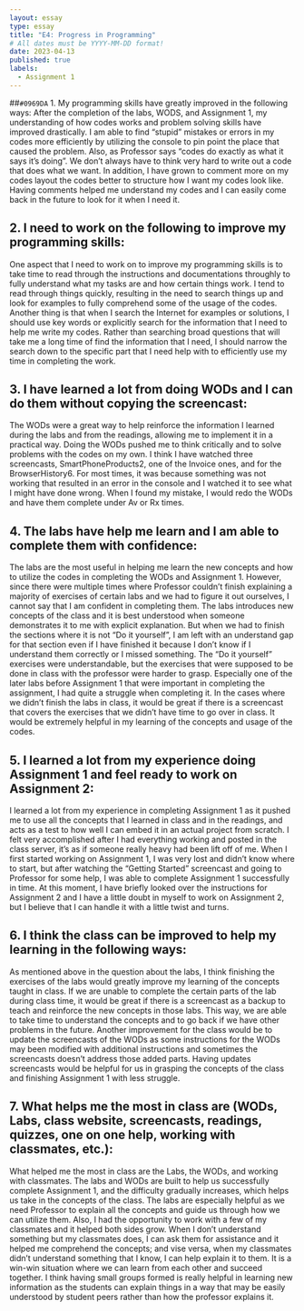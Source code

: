 ```yaml
---
layout: essay
type: essay
title: "E4: Progress in Programming"
# All dates must be YYYY-MM-DD format!
date: 2023-04-13
published: true
labels:
  - Assignment 1
---
```


##`#0969DA` 1. My programming skills have greatly improved in the following ways:
After the completion of the labs, WODS, and Assignment 1, my understanding of how codes works and problem solving skills have improved drastically. I am able to find “stupid” mistakes or errors in my codes more efficiently by utilizing the console to pin point the place that caused the problem. Also, as Professor says “codes do exactly as what it says it’s doing”. We don’t always have to think very hard to write out a code that does what we want. In addition, I have grown to comment more on my codes layout the codes better to structure how I want my codes look like. Having comments helped me understand my codes and I can easily come back in the future to look for it when I need it. 

## 2. I need to work on the following to improve my programming skills:
One aspect that I need to work on to improve my programming skills is to take time to read through the instructions and documentations throughly to fully understand what my tasks are and how certain things work. I tend to read through things quickly, resulting in the need to search things up and look for examples to fully comprehend some of the usage of the codes. Another thing is that when I search the Internet for examples or solutions, I should use key words or explicitly search for the information that I need to help me write my codes. Rather than searching broad questions that will take me a long time of find the information that I need, I should narrow the search down to the specific part that I need help with to efficiently use my time in completing the work. 

## 3. I have learned a lot from doing WODs and I can do them without copying the screencast:
The WODs were a great way to help reinforce the information I learned during the labs and from the readings, allowing me to implement it in a practical way. Doing the WODs pushed me to think critically and to solve problems with the codes on my own. I think I have watched three screencasts, SmartPhoneProducts2, one of the Invoice ones, and for the BrowserHistory6. For most times, it was because something was not working that resulted in an error in the console and I watched it to see what I might have done wrong. When I found my mistake, I would redo the WODs and have them complete under Av or Rx times. 

## 4. The labs have help me learn and I am able to complete them with confidence:
The labs are the most useful in helping me learn the new concepts and how to utilize the codes in completing the WODs and Assignment 1. However, since there were multiple times where Professor couldn’t finish explaining a majority of exercises of certain labs and we had to figure it out ourselves, I cannot say that I am confident in completing them. The labs introduces new concepts of the class and it is best understood when someone demonstrates it to me with explicit explanation. But when we had to finish the sections where it is not “Do it yourself”, I am left with an understand gap for that section even if I have finished it because I don’t know if I understand them correctly or I missed something. The “Do it yourself” exercises were understandable, but the exercises that were supposed to be done in class with the professor were harder to grasp. Especially one of the later labs before Assignment 1 that were important in completing the assignment, I had quite a struggle when completing it. In the cases where we didn’t finish the labs in class, it would be great if there is a screencast that covers the exercises that we didn’t have time to go over in class. It would be extremely helpful in my learning of the concepts and usage of the codes. 

## 5. I learned a lot from my experience doing Assignment 1 and feel ready to work on Assignment 2:
I learned a lot from my experience in completing Assignment 1 as it pushed me to use all the concepts that I learned in class and in the readings, and acts as a test to how well I can embed it in an actual project from scratch. I felt very accomplished after I had everything working and posted in the class server, it’s as if someone really heavy had been lift off of me.  When I first started working on Assignment 1, I was very lost and didn’t know where to start, but after watching the “Getting Started” screencast and going to Professor for some help, I was able to complete Assignment 1 successfully in time. At this moment, I have briefly looked over the instructions for Assignment 2 and I have a little doubt in myself to work on Assignment 2, but I believe that I can handle it with a little twist and turns. 

## 6. I think the class can be improved to help my learning in the following ways:
As mentioned above in the question about the labs, I think finishing the exercises of the labs would greatly improve my learning of the concepts taught in class. If we are unable to complete the certain parts of the lab during class time, it would be great if there is a screencast as a backup to teach and reinforce the new concepts in those labs. This way, we are able to take time to understand the concepts and to go back if we have other problems in the future. Another improvement for the class would be to update the screencasts of the WODs as some instructions for the WODs may been modified with additional instructions and sometimes the screencasts doesn’t address those added parts. Having updates screencasts would be helpful for us in grasping the concepts of the class and finishing Assignment 1 with less struggle.  

## 7. What helps me the most in class are (WODs, Labs, class website, screencasts, readings, quizzes, one on one help, working with classmates, etc.):
What helped me the most in class are the Labs, the WODs, and working with classmates. The labs and WODs are built to help us successfully complete Assignment 1, and the difficulty gradually increases, which helps us take in the concepts of the class. The labs are especially helpful as we need Professor to explain all the concepts and guide us through how we can utilize them. Also, I had the opportunity to work with a few of my classmates and it helped both sides grow. When I don’t understand something but my classmates does, I can ask them for assistance and it helped me comprehend the concepts; and vise versa, when my classmates didn’t understand something that I know, I can help explain it to them. It is a win-win situation where we can learn from each other and succeed together. I think having small groups formed is really helpful in learning new information as the students can explain things in a way that may be easily understood by student peers rather than how the professor explains it. 
